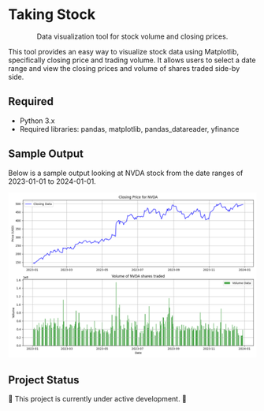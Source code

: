 # Taking Stock

<div align="center">

Data visualization tool for stock volume and closing prices. 

</div>


This tool provides an easy way to visualize stock data using Matplotlib, specifically closing price and trading volume. It allows users to select a date range and view the closing prices and volume of shares traded side-by side.

## Required
- Python 3.x
- Required libraries: pandas, matplotlib, pandas_datareader, yfinance

## Sample Output 
Below is a sample output looking at NVDA stock from the date ranges of 2023-01-01 to 2024-01-01.

![image](Figure_1.png)

## Project Status
🚧 This project is currently under active development. 🚧
